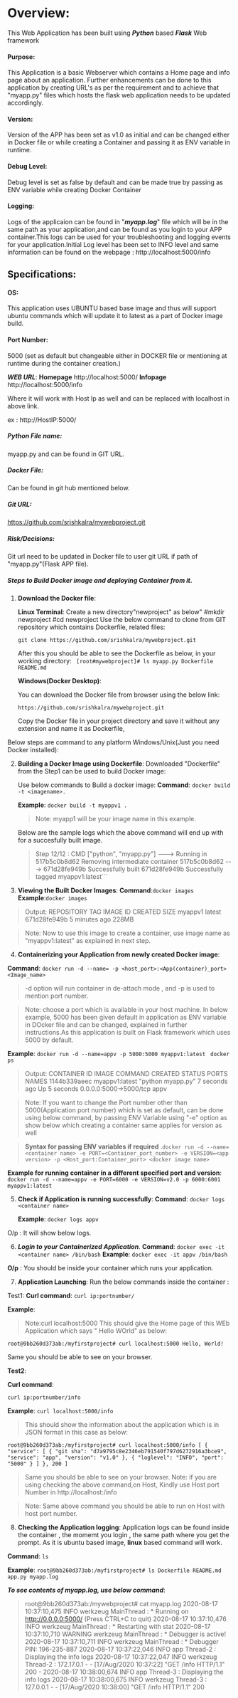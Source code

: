 # Overview:
 
This Web Application has been built using ***Python*** based ***Flask*** Web framework

#### Purpose: 
This Application is a basic Webserver which contains a Home page and info page about an application. Further enhancements can be done to this application by creating URL's as per the requirement and to achieve that "myapp.py" files which hosts the flask web application needs to be updated accordingly.

#### Version: 
Version of the APP has been set as v1.0 as initial and can be changed either in Docker file or while creating a Container and passing it as ENV variable in runtime.

#### Debug Level:
 Debug level is set as false by default and can be made true by passing as ENV variable while creating Docker Container

#### Logging: 
Logs of the applicaion can be found in "***myapp.log***" file which will be in the same path as your application,and can be found as you login to your APP container.This logs can be used for your troubleshooting and logging events for your application.Initial Log level has been set to INFO level and same information can be found on the webpage : http://localhost:5000/info
## Specifications:
#### OS: 
This application uses UBUNTU based base image and thus will support ubuntu commands which will update it to latest as a part of Docker image build.

#### Port Number:

5000 (set as default but changeable either in DOCKER file or mentioning at runtime during the container creation.)

***WEB URL***: 
**Homepage** http://localhost:5000/ 
**Infopage** http://localhost:5000/info

Where it will work with Host Ip as well and can be replaced with localhost in above link.

ex : http://HostIP:5000/

##### Python File name:
 myapp.py and can be found in GIT URL.

##### Docker File: 
Can be found in git hub mentioned below.

##### Git URL:
https://github.com/srishkalra/mywebproject.git

##### Risk/Decisions: 
Git url need to be updated in Docker file to user git URL if path of "myapp.py"(Flask APP file).

##### Steps to Build Docker image and deploying Container from it.

1) **Download the Docker file**:
   
   **Linux Terminal**: Create a new directory"newproject" as below" #mkdir newproject #cd newproject Use the below command to clone from GIT repository which contains Dockerfile, related files:

   ```git clone https://github.com/srishkalra/mywebproject.git``` 

   After this you should be able to see the Dockerfile as below, in your working directory:
  ``` [root#mywebproject]# ls myapp.py Dockerfile README.md```


   
    **Windows(Docker Desktop)**:

    You can download the Docker file from browser using the below link:


     ```https://github.com/srishkalra/mywebproject.git```

     Copy the Docker file in your project directory and save it without any extension and name it as Dockerfile,
 
 Below steps are command to any platform Windows/Unix(Just you need Docker installed):

2) **Building a Docker Image using Dockerfile**:
Downloaded "Dockerfile" from the Step1 can be used to build Docker image:

    Use below commands to Build a docker image:
    **Command**:
    ```docker build -t <imagename>. ```

    **Example**: 
    ```docker build -t myappv1 . ```

    >Note: myapp1 will be your image name in this example.

    Below are the sample logs which the above command will end up with for a succesfully built image.

   >Step 12/12 : CMD ["python", "myapp.py"] ---> Running in 517b5c0b8d62 Removing intermediate container 517b5c0b8d62 ---> 671d28fe949b Successfully built 671d28fe949b Successfully tagged myappv1:latest```
 
3) **Viewing the Built Docker Images**:
**Command**:```docker images```
**Example**:```docker images ```
>Output: REPOSITORY TAG IMAGE ID CREATED SIZE myappv1 latest 671d28fe949b 5 minutes ago 228MB

>Note: Now to use this image to create a container, use image name as "myappv1:latest" as explained in next step.

4) **Containerizing your Application from newly created Docker image**:

**Command**: 
```docker run -d --name= -p <host_port>:<App(container)_port> <Image_name>```

>-d option will run container in de-attach mode , and -p is used to mention port number.

>Note: choose a port which is available in your host machine. In below example, 5000 has been given default in application as ENV variable in DOcker file and can be changed, explained in further instructions.As this application is built on Flask framework which uses 5000 by default.

**Example**: 
```docker run -d --name=appv -p 5000:5000 myappv1:latest ```
```docker ps```
>Output:  CONTAINER ID IMAGE COMMAND CREATED STATUS PORTS NAMES 1144b339aeec myappv1:latest "python myapp.py" 7 seconds ago Up 5 seconds 0.0.0.0:5000->5000/tcp appv

>Note: If you want to change the Port number other than 5000(Application port number) which is set as default, can be done using below command, by passing ENV Variable using "-e" option as show below which creating a container same applies for version as well

>**Syntax for passing ENV variables if required**
.```docker run -d --name=<container name> -e PORT=<Container_port_number> -e VERSION=<app version> -p <Host_port:Container_port> <docker image name>```

**Example for running container in a different specified port and version**:
```docker run -d --name=appv -e PORT=6000 -e VERSION=v2.0 -p 6000:6001 myappv1:latest```

5) **Check if Application is running successfully**: 
   **Command**: 
   ```docker logs <container name>```
   
   **Example**:
    ```docker logs appv```

O/p : It will show below logs.

6) ***Login to your Containerized Application***.
 **Command**:
  ```docker exec -it <container name> /bin/bash```
  **Example**:
   ```docker exec -it appv /bin/bash```

  **O/p** : You should be inside your container which runs your application.

7) **Application Launching**:
    Run the below commands inside the container :

Test1: 
**Curl command**: 
```curl ip:portnumber/```

**Example**:
>Note:curl localhost:5000 This should give the Home page of this WEb Application which says " Hello WOrld" as below:

```root@9bb260d373ab:/myfirstproject# curl localhost:5000 Hello, World!```

Same you should be able to see on your browser.

**Test2**:

**Curl command**: 

```curl ip:portnumber/info```

**Example**: 
```curl localhost:5000/info```

 >This should show the information about the application which is in JSON format in this case as below:

```root@9bb260d373ab:/myfirstproject# curl localhost:5000/info [ { "service": [ { "git sha": "d7a9795c8e2346eb791540f797d6272916a3bce9", "service": "app", "version": "v1.0" }, { "loglevel": "INFO", "port": "5000" } ] }, 200 ]```

>Same you should be able to see on your browser. Note: if you are using checking the above command,on Host, Kindly use Host port Number in http://localhost:/info

> Note: Same above command you should be able to run on Host with host port number.

   8) **Checking the Application logging**:
Application logs can be found inside the container , the momemt you login , the same path where you get the prompt. As it is ubuntu based image, **linux** based command will work.

**Command**: ```ls```

**Example**: 
```root@9bb260d373ab:/myfirstproject# ls Dockerfile README.md app.py myapp.log```

   ***To see contents of myapp.log, use below command***:

>root@9bb260d373ab:/mywebproject# cat myapp.log 2020-08-17 10:37:10,475 INFO werkzeug MainThread : * Running on http://0.0.0.0:5000/ (Press CTRL+C to quit) 2020-08-17 10:37:10,476 INFO werkzeug MainThread : * Restarting with stat 2020-08-17 10:37:10,710 WARNING werkzeug MainThread : * Debugger is active! 2020-08-17 10:37:10,711 INFO werkzeug MainThread : * Debugger PIN: 196-235-887 2020-08-17 10:37:22,046 INFO app Thread-2 : Displaying the info logs 2020-08-17 10:37:22,047 INFO werkzeug Thread-2 : 172.17.0.1 - - [17/Aug/2020 10:37:22] "GET /info HTTP/1.1" 200 - 2020-08-17 10:38:00,674 INFO app Thread-3 : Displaying the info logs 2020-08-17 10:38:00,675 INFO werkzeug Thread-3 : 127.0.0.1 - - [17/Aug/2020 10:38:00] "GET /info HTTP/1.1" 200
